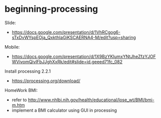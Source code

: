 # beginning-processing

Slide: 
  * https://docs.google.com/presentation/d/1VhRCgog6-sTxDvWYspEOja_QxkthIaGiKSCAERNA4-M/edit?usp=sharing

Mobile:
  * https://docs.google.com/presentation/d/1X9BzYKIumxYNtJheZfzYJOFWVivomQivlFbJJghXxRk/edit#slide=id.geeed71fc_082

Install processing 2.2.1
  * https://processing.org/download/

HomeWork BMI:
  - refer to http://www.nhlbi.nih.gov/health/educational/lose_wt/BMI/bmi-m.htm
  - implement a BMI calculator using GUI in processing
